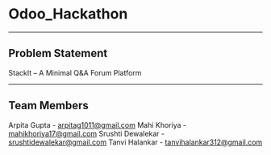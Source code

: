 # Odoo_Hackathon

--- 
## Problem Statement
StackIt – A Minimal Q&A Forum Platform

---
## Team Members
Arpita Gupta - arpitag1011@gmail.com
Mahi Khoriya - mahikhoriya17@gmail.com
Srushti Dewalekar - srushtidewalekar@gmail.com
Tanvi Halankar - tanvihalankar312@gmail.com
